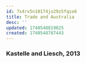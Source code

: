 ```yaml
---
id: 7x4rv5n10174jo29z5fqso6
title: Trade and Australia
desc: ''
updated: 1740548819025
created: 1740548787443
---
```

### Kastelle and Liesch, 2013